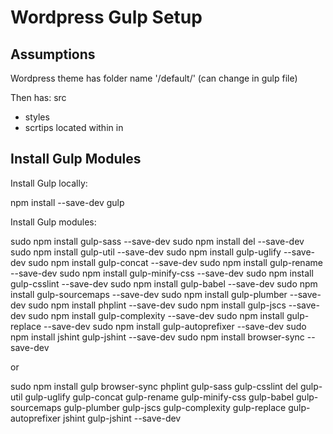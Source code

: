 # Wordpress Gulp Setup

## Assumptions
Wordpress theme has folder name '/default/' (can change in gulp file)

Then has:
src
 - styles
 - scrtips
located within in

## Install Gulp Modules

Install Gulp locally:

npm install --save-dev gulp


Install Gulp modules:

sudo npm install gulp-sass --save-dev
sudo npm install del --save-dev
sudo npm install gulp-util --save-dev
sudo npm install gulp-uglify --save-dev
sudo npm install gulp-concat --save-dev
sudo npm install gulp-rename --save-dev
sudo npm install gulp-minify-css --save-dev
sudo npm install gulp-csslint --save-dev
sudo npm install gulp-babel --save-dev
sudo npm install gulp-sourcemaps --save-dev
sudo npm install gulp-plumber --save-dev
sudo npm install phplint --save-dev
sudo npm install gulp-jscs --save-dev
sudo npm install gulp-complexity --save-dev
sudo npm install gulp-replace --save-dev
sudo npm install gulp-autoprefixer --save-dev
sudo npm install jshint gulp-jshint --save-dev
sudo npm install browser-sync --save-dev

or

sudo npm install gulp browser-sync phplint gulp-sass gulp-csslint del gulp-util gulp-uglify gulp-concat gulp-rename gulp-minify-css gulp-babel gulp-sourcemaps gulp-plumber gulp-jscs gulp-complexity gulp-replace gulp-autoprefixer jshint gulp-jshint --save-dev
